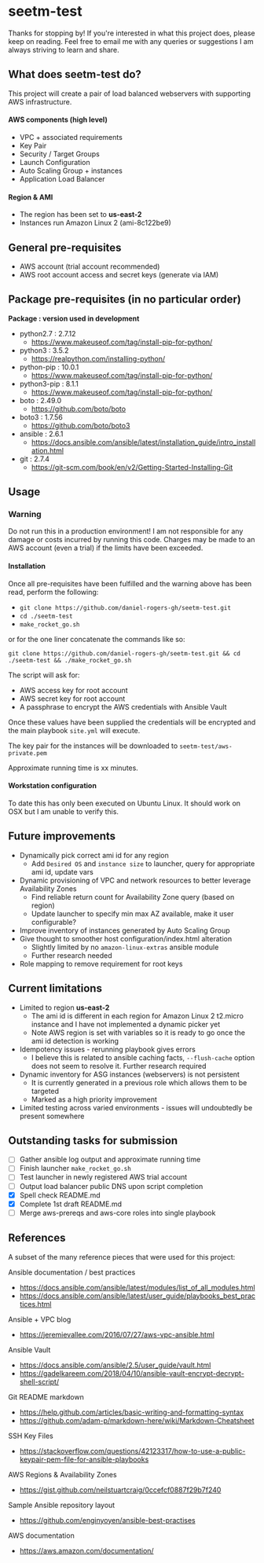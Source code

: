 # seetm-test

Thanks for stopping by! If you're interested in what this project does, please keep on reading. Feel free to email me with any queries or suggestions I am always striving to learn and share.

## What does seetm-test do?

This project will create a pair of load balanced webservers with supporting AWS infrastructure.

#### AWS components (high level)

- VPC + associated requirements
- Key Pair
- Security / Target Groups
- Launch Configuration
- Auto Scaling Group + instances
- Application Load Balancer

#### Region & AMI

- The region has been set to **us-east-2**
- Instances run Amazon Linux 2 (ami-8c122be9)

## General pre-requisites

- AWS account (trial account recommended)
- AWS root account access and secret keys (generate via IAM)

## Package pre-requisites (in no particular order)

**Package        : version used in development**
- python2.7      : 2.7.12
  - https://www.makeuseof.com/tag/install-pip-for-python/
- python3        : 3.5.2
  - https://realpython.com/installing-python/
- python-pip     : 10.0.1
  - https://www.makeuseof.com/tag/install-pip-for-python/
- python3-pip    : 8.1.1
  - https://www.makeuseof.com/tag/install-pip-for-python/
- boto           : 2.49.0
  - https://github.com/boto/boto
- boto3          : 1.7.56
  - https://github.com/boto/boto3
- ansible        : 2.6.1
  - https://docs.ansible.com/ansible/latest/installation_guide/intro_installation.html
- git            : 2.7.4
  - https://git-scm.com/book/en/v2/Getting-Started-Installing-Git

## Usage

### Warning

Do not run this in a production environment! I am not responsible for any damage or costs incurred by running this code. Charges may be made to an AWS account (even a trial) if the limits have been exceeded.

#### Installation

Once all pre-requisites have been fulfilled and the warning above has been read, perform the following:

- `git clone https://github.com/daniel-rogers-gh/seetm-test.git` 
- `cd ./seetm-test`
- `make_rocket_go.sh`

or for the one liner concatenate the commands like so:

`git clone https://github.com/daniel-rogers-gh/seetm-test.git && cd ./seetm-test && ./make_rocket_go.sh`

The script will ask for:

- AWS access key for root account
- AWS secret key for root account
- A passphrase to encrypt the AWS credentials with Ansible Vault

Once these values have been supplied the credentials will be encrypted and the main playbook `site.yml` will execute.

The key pair for the instances will be downloaded to `seetm-test/aws-private.pem`

Approximate running time is xx minutes. 

#### Workstation configuration

To date this has only been executed on Ubuntu Linux. It should work on OSX but I am unable to verify this.

## Future improvements

- Dynamically pick correct ami id for any region
  - Add `Desired OS` and `instance size` to launcher, query for appropriate ami id, update vars
- Dynamic provisioning of VPC and network resources to better leverage Availability Zones
  - Find reliable return count for Availability Zone query (based on region)
  - Update launcher to specify min max AZ available, make it user configurable?
- Improve inventory of instances generated by Auto Scaling Group
- Give thought to smoother host configuration/index.html alteration
  - Slightly limited by no `amazon-linux-extras` ansible module
  - Further research needed
- Role mapping to remove requirement for root keys

## Current limitations

- Limited to region **us-east-2**
  - The ami id is different in each region for Amazon Linux 2 t2.micro instance and I have not implemented a dynamic picker yet
  - Note AWS region is set with variables so it is ready to go once the ami id detection is working
- Idempotency issues - rerunning playbook gives errors
  - I believe this is related to ansible caching facts, `--flush-cache` option does not seem to resolve it. Further research required
- Dynamic inventory for ASG instances (webservers) is not persistent
  - It is currently generated in a previous role which allows them to be targeted
  - Marked as a high priority improvement
- Limited testing across varied environments - issues will undoubtedly be present somewhere

## Outstanding tasks for submission

- [ ] Gather ansible log output and approximate running time
- [ ] Finish launcher `make_rocket_go.sh`
- [ ] Test launcher in newly registered AWS trial account
- [ ] Output load balancer public DNS upon script completion
- [x] Spell check README.md
- [x] Complete 1st draft README.md
- [ ] Merge aws-prereqs and aws-core roles into single playbook

## References

A subset of the many reference pieces that were used for this project:

Ansible documentation / best practices
- https://docs.ansible.com/ansible/latest/modules/list_of_all_modules.html
- https://docs.ansible.com/ansible/latest/user_guide/playbooks_best_practices.html

Ansible + VPC blog
- https://jeremievallee.com/2016/07/27/aws-vpc-ansible.html

Ansible Vault
- https://docs.ansible.com/ansible/2.5/user_guide/vault.html
- https://gadelkareem.com/2018/04/10/ansible-vault-encrypt-decrypt-shell-script/

Git README markdown
- https://help.github.com/articles/basic-writing-and-formatting-syntax
- https://github.com/adam-p/markdown-here/wiki/Markdown-Cheatsheet

SSH Key Files
- https://stackoverflow.com/questions/42123317/how-to-use-a-public-keypair-pem-file-for-ansible-playbooks

AWS Regions & Availability Zones
- https://gist.github.com/neilstuartcraig/0ccefcf0887f29b7f240

Sample Ansible repository layout
- https://github.com/enginyoyen/ansible-best-practises

AWS documentation
- https://aws.amazon.com/documentation/

